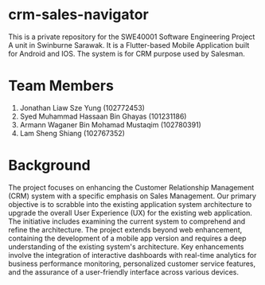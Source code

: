 # crm-sales-navigator
This is a private repository for the SWE40001 Software Engineering Project A unit in Swinburne Sarawak. It is a Flutter-based Mobile Application built for Android and IOS. The system is for CRM purpose used by Salesman.

# Team Members
1. Jonathan Liaw Sze Yung (102772453)
2. Syed Muhammad Hassaan Bin Ghayas (101231186)
3. Armann Waganer Bin Mohamad Mustaqim (102780391)
4. Lam Sheng Shiang (102767352)

# Background
The project focuses on enhancing the Customer Relationship Management (CRM) system with a specific emphasis on Sales Management. Our primary objective is to scrabble into the existing application system architecture to upgrade the overall User Experience (UX) for the existing web application. The initiative includes examining the current system to comprehend and refine the architecture. The project extends beyond web enhancement, containing the development of a mobile app version and requires a deep understanding of the existing system's architecture. Key enhancements involve the integration of interactive dashboards with real-time analytics for business performance monitoring, personalized customer service features, and the assurance of a user-friendly interface across various devices. 
